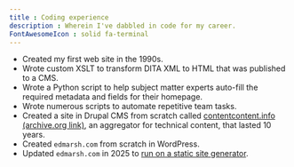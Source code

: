 ```yaml
---
title : Coding experience
description : Wherein I've dabbled in code for my career.
FontAwesomeIcon : solid fa-terminal
---
```


- Created my first web site in the 1990s.
- Wrote custom XSLT to transform DITA XML to HTML that was published to a CMS.
- Wrote a Python script to help subject matter experts auto-fill the required metadata and fields for their homepage.
- Wrote numerous scripts to automate repetitive team tasks.
- Created a site in Drupal CMS from scratch called [contentcontent.info (archive.org link)](https://web.archive.org/web/20210121085031/http://contentcontent.info/), an aggregator for technical content, that lasted 10 years.
- Created `edmarsh.com` from scratch in WordPress.
- Updated `edmarsh.com` in 2025 to [run on a static site generator](/static-site-transformation/).

